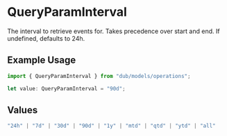 # QueryParamInterval

The interval to retrieve events for. Takes precedence over start and end. If undefined, defaults to 24h.

## Example Usage

```typescript
import { QueryParamInterval } from "dub/models/operations";

let value: QueryParamInterval = "90d";
```

## Values

```typescript
"24h" | "7d" | "30d" | "90d" | "1y" | "mtd" | "qtd" | "ytd" | "all"
```